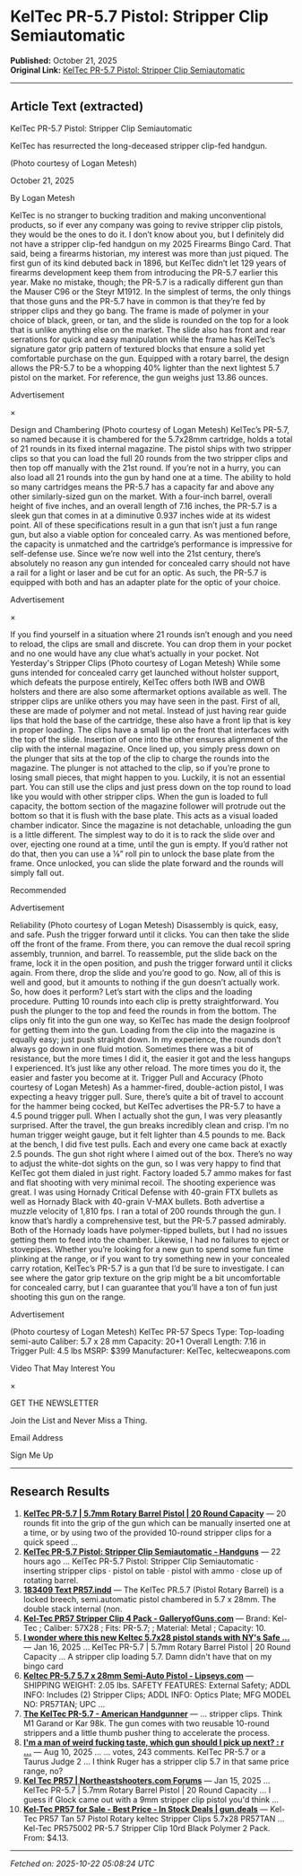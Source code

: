 # KelTec PR-5.7 Pistol: Stripper Clip Semiautomatic

**Published:** October 21, 2025  
**Original Link:** [KelTec PR-5.7 Pistol: Stripper Clip Semiautomatic](https://www.handgunsmag.com/editorial/keltec-pr57-pistol-review/530701)

---

## Article Text (extracted)

KelTec PR-5.7 Pistol: Stripper Clip Semiautomatic

KelTec has resurrected the long-deceased stripper clip-fed handgun.

 (Photo courtesy of Logan Metesh)

October 21, 2025

By Logan Metesh

KelTec
 is no stranger to bucking tradition and making unconventional products, so if ever any company was going to revive stripper clip pistols, they would be the ones to do it.
I don’t know about you, but I definitely did not have a stripper clip-fed handgun on my 2025 Firearms Bingo Card. That said, being a firearms historian, my interest was more than just piqued. The first gun of its kind debuted back in 1896, but KelTec didn’t let 129 years of firearms development keep them from introducing the 
PR-5.7
 earlier this year.
Make no mistake, though; the PR-5.7 is a radically different gun than the Mauser C96 or the Steyr M1912. In the simplest of terms, the only things that those guns and the PR-5.7 have in common is that they’re fed by stripper clips and they go bang. The frame is made of polymer in your choice of black, green, or tan, and the slide is rounded on the top for a look that is unlike anything else on the market. The slide also has front and rear serrations for quick and easy manipulation while the frame has KelTec’s signature gator grip pattern of textured blocks that ensure a solid yet comfortable purchase on the gun.
Equipped with a rotary barrel, the design allows the PR-5.7 to be a whopping 40% lighter than the next lightest 5.7 pistol on the market. For reference, the gun weighs just 13.86 ounces.

Advertisement

×

Design and Chambering
(Photo courtesy of Logan Metesh)
KelTec’s PR-5.7, so named because it is chambered for the 5.7x28mm cartridge, holds a total of 21 rounds in its fixed internal magazine. The pistol ships with two stripper clips so that you can load the full 20 rounds from the two stripper clips and then top off manually with the 21st round. If you’re not in a hurry, you can also load all 21 rounds into the gun by hand one at a time.
The ability to hold so many cartridges means the PR-5.7 has a capacity far and above any other similarly-sized gun on the market. With a four-inch barrel, overall height of five inches, and an overall length of 7.16 inches, the PR-5.7 is a sleek gun that comes in at a diminutive 0.937 inches wide at its widest point.
All of these specifications result in a gun that isn’t just a fun range gun, but also a viable option for concealed carry. As was mentioned before, the capacity is unmatched and the cartridge’s performance is impressive for self-defense use. Since we’re now well into the 21st century, there’s absolutely no reason any gun intended for concealed carry should not have a rail for a light or laser and be cut for an optic. As such, the PR-5.7 is equipped with both and has an adapter plate for the optic of your choice.

Advertisement

×

If you find yourself in a situation where 21 rounds isn’t enough and you need to reload, the clips are small and discrete. You can drop them in your pocket and no one would have any clue what’s actually in your pocket.
Not Yesterday's Stripper Clips
(Photo courtesy of Logan Metesh)
While some guns intended for concealed carry get launched without holster support, which defeats the purpose entirely, KelTec offers both IWB and OWB holsters and there are also some aftermarket options available as well.
The stripper clips are unlike others you may have seen in the past. First of all, these are made of polymer and not metal. Instead of just having rear guide lips that hold the base of the cartridge, these also have a front lip that is key in proper loading. The clips have a small lip on the front that interfaces with the top of the slide. Insertion of one into the other ensures alignment of the clip with the internal magazine. Once lined up, you simply press down on the plunger that sits at the top of the clip to charge the rounds into the magazine.
The plunger is not attached to the clip, so if you’re prone to losing small pieces, that might happen to you. Luckily, it is not an essential part. You can still use the clips and just press down on the top round to load like you would with other stripper clips. When the gun is loaded to full capacity, the bottom section of the magazine follower will protrude out the bottom so that it is flush with the base plate. This acts as a visual loaded chamber indicator.
Since the magazine is not detachable, unloading the gun is a little different. The simplest way to do it is to rack the slide over and over, ejecting one round at a time, until the gun is empty. If you’d rather not do that, then you can use a ⅛” roll pin to unlock the base plate from the frame. Once unlocked, you can slide the plate forward and the rounds will simply fall out.

Recommended

Advertisement

Reliability
(Photo courtesy of Logan Metesh)
Disassembly is quick, easy, and safe. Push the trigger forward until it clicks. You can then take the slide off the front of the frame. From there, you can remove the dual recoil spring assembly, trunnion, and barrel. To reassemble, put the slide back on the frame, lock it in the open position, and push the trigger forward until it clicks again. From there, drop the slide and you’re good to go.
Now, all of this is well and good, but it amounts to nothing if the gun doesn’t actually work. So, how does it perform?
Let’s start with the clips and the loading procedure. Putting 10 rounds into each clip is pretty straightforward. You push the plunger to the top and feed the rounds in from the bottom. The clips only fit into the gun one way, so KelTec has made the design foolproof for getting them into the gun.
Loading from the clip into the magazine is equally easy; just push straight down. In my experience, the rounds don’t always go down in one fluid motion. Sometimes there was a bit of resistance, but the more times I did it, the easier it got and the less hangups I experienced. It’s just like any other reload. The more times you do it, the easier and faster you become at it.
Trigger Pull and Accuracy
(Photo courtesy of Logan Metesh)
As a hammer-fired, double-action pistol, I was expecting a heavy trigger pull. Sure, there’s quite a bit of travel to account for the hammer being cocked, but KelTec advertises the PR-5.7 to have a 4.5 pound trigger pull. When I actually shot the gun, I was very pleasantly surprised. After the travel, the gun breaks incredibly clean and crisp. I’m no human trigger weight gauge, but it felt lighter than 4.5 pounds to me. Back at the bench, I did five test pulls. Each and every one came back at exactly 2.5 pounds.
The gun shot right where I aimed out of the box. There’s no way to adjust the white-dot sights on the gun, so I was very happy to find that KelTec got them dialed in just right. Factory loaded 5.7 ammo makes for fast and flat shooting with very minimal recoil.
The shooting experience was great. I was using 
Hornady
 Critical Defense with 40-grain FTX bullets as well as Hornady Black with 40-grain V-MAX bullets. Both advertise a muzzle velocity of 1,810 fps. I ran a total of 200 rounds through the gun. I know that’s hardly a comprehensive test, but the PR-5.7 passed admirably. Both of the Hornady loads have polymer-tipped bullets, but I had no issues getting them to feed into the chamber. Likewise, I had no failures to eject or stovepipes.
Whether you’re looking for a new gun to spend some fun time plinking at the range, or if you want to try something new in your concealed carry rotation, KelTec’s PR-5.7 is a gun that I’d be sure to investigate. I can see where the gator grip texture on the grip might be a bit uncomfortable for concealed carry, but I can guarantee that you’ll have a ton of fun just shooting this gun on the range.

Advertisement

(Photo courtesy of Logan Metesh)
KelTec PR-57 Specs
Type:
 Top-loading semi-auto
Caliber:
 5.7 x 28 mm
Capacity:
 20+1
Overall Length:
 7.16 in
Trigger Pull:
 4.5 lbs
MSRP:
 $399
Manufacturer:
 KelTec, 
keltecweapons.com

Video That May Interest You

×

GET THE NEWSLETTER

 Join the List and Never Miss a Thing.

Email Address

Sign Me Up

---

## Research Results

1. **[KelTec PR-5.7 | 5.7mm Rotary Barrel Pistol | 20 Round Capacity](https://www.keltecweapons.com/firearm/pistols/keltec-pr-5-7/)** — 20 rounds fit into the grip of the gun which can be manually inserted one at a time, or by using two of the provided 10-round stripper clips for a quick speed ...
2. **[KelTec PR-5.7 Pistol: Stripper Clip Semiautomatic - Handguns](https://www.handgunsmag.com/editorial/keltec-pr57-pistol-review/530701)** — 22 hours ago ... KelTec PR-5.7 Pistol: Stripper Clip Semiautomatic · inserting stripper clips · pistol on table · pistol with ammo · close up of rotating barrel.
3. **[183409 Text PR57.indd](https://support.keltecweapons.com/hubfs/KEL_PR57_Manual_RESIZE_UPDATE_v1_COMBINED.pdf)** — The KelTec PR.5.7 (Pistol Rotary Barrel) is a locked breech, semi.automatic pistol chambered in 5.7 x 28mm. The double stack internal (non.
4. **[Kel-Tec PR57 Stripper Clip 4 Pack - GalleryofGuns.com](https://www.galleryofguns.com/genie/default.aspx?item=PR57-500-4)** — Brand: Kel-Tec ; Caliber: 57X28 ; Fits: PR-5.7; ; Material: Metal ; Capacity: 10.
5. **[I wonder where this new Keltec 5.7x28 pistol stands with NY's Safe ...](https://nygunforum.com/threads/i-wonder-where-this-new-keltec-5-7x28-pistol-stands-with-nys-safe-act-and-ccia.64810/)** — Jan 16, 2025 ... KelTec PR-5.7 | 5.7mm Rotary Barrel Pistol | 20 Round Capacity ... A stripper clip loading 5.7. Damn didn't have that on my bingo card
6. **[Keltec PR-5.7 5.7 x 28mm Semi-Auto Pistol - Lipseys.com](https://www.lipseys.com/itemdetail?itemno=KTPR57TAN)** — SHIPPING WEIGHT: 2.05 lbs. SAFETY FEATURES: External Safety; ADDL INFO: Includes (2) Stripper Clips; ADDL INFO: Optics Plate; MFG MODEL NO: PR57TAN; UPC ...
7. **[The KelTec PR-5.7 - American Handgunner](https://americanhandgunner.com/handguns/the-keltec-pr57/)** — ... stripper clips. Think M1 Garand or Kar 98k. The gun comes with two reusable 10-round strippers and a little thumb pusher thing to accelerate the process.
8. **[I'm a man of weird fucking taste, which gun should I pick up next? : r ...](https://www.reddit.com/r/liberalgunowners/comments/1mlmx72/im_a_man_of_weird_fucking_taste_which_gun_should/)** — Aug 10, 2025 ... ... votes, 243 comments. KelTec PR-5.7 or a Taurus Judge 2 ... I think Ruger has a stripper clip 5.7 in that same price range, no?
9. **[Kel Tec PR57 | Northeastshooters.com Forums](https://www.northeastshooters.com/xen/threads/kel-tec-pr57.486028/)** — Jan 15, 2025 ... KelTec PR-5.7 | 5.7mm Rotary Barrel Pistol | 20 Round Capacity ... I guess if Glock came out with a 9mm stripper clip pistol you'd think ...
10. **[Kel-Tec PR57 for Sale - Best Price - In Stock Deals | gun.deals](https://gun.deals/catalog/479156/kel-tec-pr57)** — Kel-Tec PR57 Tan 57 Pistol Rotary keltec Stripper Clips 5.7x28 PR57TAN ... Kel-Tec PR575002 PR-5.7 Stripper Clip 10rd Black Polymer 2 Pack. From: $4.13.

---

*Fetched on: 2025-10-22 05:08:24 UTC*